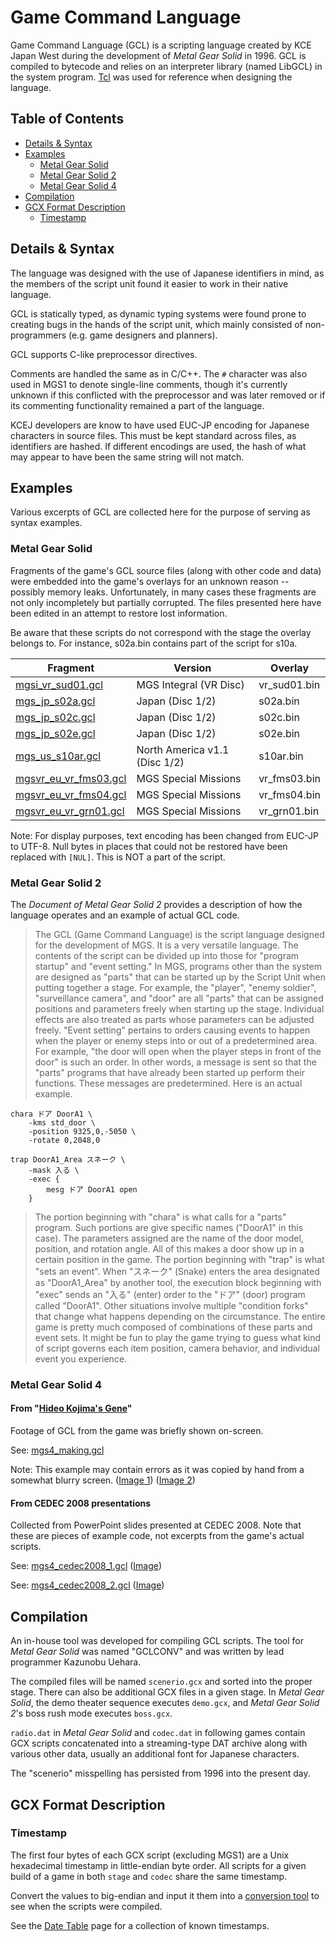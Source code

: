# Game Command Language

Game Command Language (GCL) is a scripting language created by KCE Japan West during the development of *Metal Gear Solid* in 1996. GCL is compiled to bytecode and relies on an interpreter library (named LibGCL) in the system program. [Tcl](https://en.wikipedia.org/wiki/Tcl) was used for reference when designing the language.

## Table of Contents

- [Details & Syntax](#details--syntax)
- [Examples](#examples)
  - [Metal Gear Solid](#metal-gear-solid)
  - [Metal Gear Solid 2](#metal-gear-solid-2)
  - [Metal Gear Solid 4](#metal-gear-solid-4)
- [Compilation](#compilation)
- [GCX Format Description](#gcx-format-description)
  - [Timestamp](#timestamp)

## Details & Syntax

The language was designed with the use of Japanese identifiers in mind, as the members of the script unit found it easier to work in their native language.

GCL is statically typed, as dynamic typing systems were found prone to creating bugs in the hands of the script unit, which mainly consisted of non-programmers (e.g. game designers and planners).

GCL supports C-like preprocessor directives.

Comments are handled the same as in C/C++. The ``#`` character was also used in MGS1 to denote single-line comments, though it's currently unknown if this conflicted with the preprocessor and was later removed or if its commenting functionality remained a part of the language.

KCEJ developers are know to have used EUC-JP encoding for Japanese characters in source files. This must be kept standard across files, as identifiers are hashed. If different encodings are used, the hash of what may appear to have been the same string will not match.

## Examples

Various excerpts of GCL are collected here for the purpose of serving as syntax examples.

### Metal Gear Solid

Fragments of the game's GCL source files (along with other code and data) were embedded into the game's overlays for an unknown reason -- possibly memory leaks. Unfortunately, in many cases these fragments are not only incompletely but partially corrupted. The files presented here have been edited in an attempt to restore lost information.

Be aware that these scripts do not correspond with the stage the overlay belongs to. For instance, s02a.bin contains part of the script for s10a.

| Fragment | Version | Overlay |
| ----- | ----- | ----- |
| [mgsi_vr_sud01.gcl](Examples/mgsi_vr_sud01.gcl) | MGS Integral (VR Disc) | vr_sud01.bin |
| [mgs_jp_s02a.gcl](Examples/mgs_jp_s02a.gcl) | Japan (Disc 1/2) | s02a.bin |
| [mgs_jp_s02c.gcl](Examples/mgs_jp_s02c.gcl) | Japan (Disc 1/2) | s02c.bin |
| [mgs_jp_s02e.gcl](Examples/mgs_jp_s02e.gcl) | Japan (Disc 1/2) | s02e.bin |
| [mgs_us_s10ar.gcl](Examples/mgs_us_s10ar.gcl) | North America v1.1 (Disc 1/2) | s10ar.bin |
| [mgsvr_eu_vr_fms03.gcl](Examples/mgsvr_eu_vr_fms03.gcl) | MGS Special Missions | vr_fms03.bin |
| [mgsvr_eu_vr_fms04.gcl](Examples/mgsvr_eu_vr_fms04.gcl) | MGS Special Missions | vr_fms04.bin |
| [mgsvr_eu_vr_grn01.gcl](Examples/mgsvr_eu_vr_grn01.gcl) | MGS Special Missions | vr_grn01.bin |

Note: For display purposes, text encoding has been changed from EUC-JP to UTF-8. Null bytes in places that could not be restored have been replaced with ``[NUL]``. This is NOT a part of the script.

### Metal Gear Solid 2

The *Document of Metal Gear Solid 2* provides a description of how the language operates and an example of actual GCL code.

>The GCL (Game Command Language) is the script language designed for the development of MGS. It is a very versatile language. The contents of the script can be divided up into those for "program startup" and "event setting."
In MGS, programs other than the system are designed as "parts" that can be started up by the Script Unit when putting together a stage. For example, the "player", "enemy soldier", "surveillance camera", and "door" are all "parts" that can be assigned positions and parameters freely when starting up the stage.
Individual effects are also treated as parts whose parameters can be adjusted freely.
"Event setting" pertains to orders causing events to happen when the player or enemy steps into or out of a predetermined area. For example, "the door will open when the player steps in front of the door" is such an order. In other words, a message is sent so that the "parts" programs that have already been started up perform their functions. These messages are predetermined.
Here is an actual example.
```
chara ドア DoorA1 \
	-kms std_door \
	-position 9325,0,-5050 \
	-rotate 0,2048,0

trap DoorA1_Area スネーク \
	-mask 入る \
	-exec {
		mesg ドア DoorA1 open
	}
```
>The portion beginning with "chara" is what calls for a "parts" program. Such portions are give specific names ("DoorA1" in this case). The parameters assigned are the name of the door model, position, and rotation angle. All of this makes a door show up in a certain position in the game.
The portion beginning with "trap" is what "sets an event". When "スネーク" (Snake) enters the area designated as "DoorA1_Area" by another tool, the execution block beginning with "exec" sends an "入る" (enter) order to the "ドア" (door) program called "DoorA1".
Other situations involve multiple "condition forks" that change what happens depending on the circumstance. The entire game is pretty much composed of combinations of these parts and event sets. It might be fun to play the game trying to guess what kind of script governs each item position, camera behavior, and individual event you experience.

### Metal Gear Solid 4

#### From "[Hideo Kojima's Gene](https://youtu.be/FWykspO8Gyc?t=67)"

Footage of GCL from the game was briefly shown on-screen.

See: [mgs4_making.gcl](Examples/mgs4_making.gcl)

Note: This example may contain errors as it was copied by hand from a somewhat blurry screen. ([Image 1](Examples/mgs4_making_a.jpg)) ([Image 2](Examples/mgs4_making_b.jpg))

#### From CEDEC 2008 presentations

Collected from PowerPoint slides presented at CEDEC 2008. Note that these are pieces of example code, not excerpts from the game's actual scripts.

See: [mgs4_cedec2008_1.gcl](Examples/mgs4_cedec2008_1.gcl) ([Image](Examples/mgs4_cedec2008_1.jpg))

See: [mgs4_cedec2008_2.gcl](Examples/mgs4_cedec2008_2.gcl) ([Image](Examples/mgs4_cedec2008_1.jpg))

## Compilation

An in-house tool was developed for compiling GCL scripts. The tool for *Metal Gear Solid* was named "GCLCONV" and was written by lead programmer Kazunobu Uehara.

The compiled files will be named ``scenerio.gcx`` and sorted into the proper stage. There can also be additional GCX files in a given stage. In *Metal Gear Solid*, the demo theater sequence executes ``demo.gcx``, and *Metal Gear Solid 2*'s boss rush mode executes ``boss.gcx``.

``radio.dat`` in *Metal Gear Solid* and ``codec.dat`` in following games contain GCX scripts concatenated into a streaming-type DAT archive along with various other data, usually an additional font for Japanese characters.

The "scenerio" misspelling has persisted from 1996 into the present day.

## GCX Format Description

### Timestamp

The first four bytes of each GCX script (excluding MGS1) are a Unix hexadecimal timestamp in little-endian byte order. All scripts for a given build of a game in both ``stage`` and ``codec`` share the same timestamp.

Convert the values to big-endian and input it them into a [conversion tool](https://www.epochconverter.com/hex) to see when the scripts were compiled.

See the [Date Table](DateTable.md) page for a collection of known timestamps.
